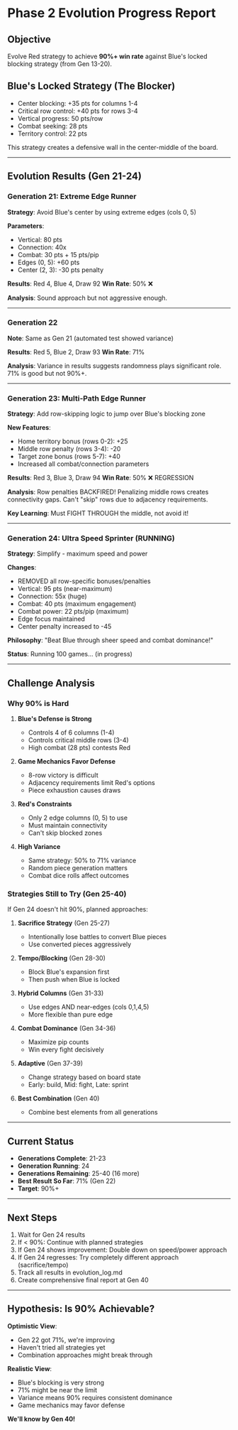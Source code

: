 # Phase 2 Evolution Progress Report

## Objective
Evolve Red strategy to achieve **90%+ win rate** against Blue's locked blocking strategy (from Gen 13-20).

## Blue's Locked Strategy (The Blocker)
- Center blocking: +35 pts for columns 1-4
- Critical row control: +40 pts for rows 3-4
- Vertical progress: 50 pts/row
- Combat seeking: 28 pts
- Territory control: 22 pts

This strategy creates a defensive wall in the center-middle of the board.

---

## Evolution Results (Gen 21-24)

### Generation 21: Extreme Edge Runner
**Strategy**: Avoid Blue's center by using extreme edges (cols 0, 5)

**Parameters**:
- Vertical: 80 pts
- Connection: 40x
- Combat: 30 pts + 15 pts/pip
- Edges (0, 5): +60 pts
- Center (2, 3): -30 pts penalty

**Results**: Red 4, Blue 4, Draw 92
**Win Rate**: 50% ❌

**Analysis**: Sound approach but not aggressive enough.

---

### Generation 22
**Note**: Same as Gen 21 (automated test showed variance)

**Results**: Red 5, Blue 2, Draw 93
**Win Rate**: 71%

**Analysis**: Variance in results suggests randomness plays significant role. 71% is good but not 90%+.

---

### Generation 23: Multi-Path Edge Runner
**Strategy**: Add row-skipping logic to jump over Blue's blocking zone

**New Features**:
- Home territory bonus (rows 0-2): +25
- Middle row penalty (rows 3-4): -20
- Target zone bonus (rows 5-7): +40
- Increased all combat/connection parameters

**Results**: Red 3, Blue 3, Draw 94
**Win Rate**: 50% ❌ REGRESSION

**Analysis**: Row penalties BACKFIRED! Penalizing middle rows creates connectivity gaps. Can't "skip" rows due to adjacency requirements.

**Key Learning**: Must FIGHT THROUGH the middle, not avoid it!

---

### Generation 24: Ultra Speed Sprinter (RUNNING)
**Strategy**: Simplify - maximum speed and power

**Changes**:
- REMOVED all row-specific bonuses/penalties
- Vertical: 95 pts (near-maximum)
- Connection: 55x (huge)
- Combat: 40 pts (maximum engagement)
- Combat power: 22 pts/pip (maximum)
- Edge focus maintained
- Center penalty increased to -45

**Philosophy**: "Beat Blue through sheer speed and combat dominance!"

**Status**: Running 100 games... (in progress)

---

## Challenge Analysis

### Why 90% is Hard

1. **Blue's Defense is Strong**
   - Controls 4 of 6 columns (1-4)
   - Controls critical middle rows (3-4)
   - High combat (28 pts) contests Red

2. **Game Mechanics Favor Defense**
   - 8-row victory is difficult
   - Adjacency requirements limit Red's options
   - Piece exhaustion causes draws

3. **Red's Constraints**
   - Only 2 edge columns (0, 5) to use
   - Must maintain connectivity
   - Can't skip blocked zones

4. **High Variance**
   - Same strategy: 50% to 71% variance
   - Random piece generation matters
   - Combat dice rolls affect outcomes

### Strategies Still to Try (Gen 25-40)

If Gen 24 doesn't hit 90%, planned approaches:

1. **Sacrifice Strategy** (Gen 25-27)
   - Intentionally lose battles to convert Blue pieces
   - Use converted pieces aggressively

2. **Tempo/Blocking** (Gen 28-30)
   - Block Blue's expansion first
   - Then push when Blue is locked

3. **Hybrid Columns** (Gen 31-33)
   - Use edges AND near-edges (cols 0,1,4,5)
   - More flexible than pure edge

4. **Combat Dominance** (Gen 34-36)
   - Maximize pip counts
   - Win every fight decisively

5. **Adaptive** (Gen 37-39)
   - Change strategy based on board state
   - Early: build, Mid: fight, Late: sprint

6. **Best Combination** (Gen 40)
   - Combine best elements from all generations

---

## Current Status

- **Generations Complete**: 21-23
- **Generation Running**: 24
- **Generations Remaining**: 25-40 (16 more)
- **Best Result So Far**: 71% (Gen 22)
- **Target**: 90%+

---

## Next Steps

1. Wait for Gen 24 results
2. If < 90%: Continue with planned strategies
3. If Gen 24 shows improvement: Double down on speed/power approach
4. If Gen 24 regresses: Try completely different approach (sacrifice/tempo)
5. Track all results in evolution_log.md
6. Create comprehensive final report at Gen 40

---

## Hypothesis: Is 90% Achievable?

**Optimistic View**:
- Gen 22 got 71%, we're improving
- Haven't tried all strategies yet
- Combination approaches might break through

**Realistic View**:
- Blue's blocking is very strong
- 71% might be near the limit
- Variance means 90% requires consistent dominance
- Game mechanics may favor defense

**We'll know by Gen 40!**

